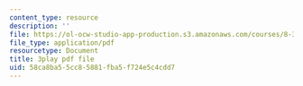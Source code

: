 ```yaml
---
content_type: resource
description: ''
file: https://ol-ocw-studio-app-production.s3.amazonaws.com/courses/8-334-statistical-mechanics-ii-statistical-physics-of-fields-spring-2014/58ca8ba55cc85881fba5f724e5c4cdd7_6HrTfI8R_9A.pdf
file_type: application/pdf
resourcetype: Document
title: 3play pdf file
uid: 58ca8ba5-5cc8-5881-fba5-f724e5c4cdd7
---
```

